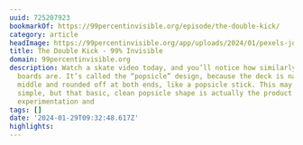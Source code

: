 ```yaml
---
uuid: 725207923
bookmarkOf: https://99percentinvisible.org/episode/the-double-kick/
category: article
headImage: https://99percentinvisible.org/app/uploads/2024/01/pexels-josh-hild-2422264-728x520.jpg
title: The Double Kick - 99% Invisible
domain: 99percentinvisible.org
description: Watch a skate video today, and you’ll notice how similarly shaped the
  boards are. It’s called the “popsicle” design, because the deck is narrow in the
  middle and rounded off at both ends, like a popsicle stick. This may seem stupid
  simple, but that basic, clean popsicle shape is actually the product of a lot of
  experimentation and
tags: []
date: '2024-01-29T09:32:48.617Z'
highlights: 
---
```





